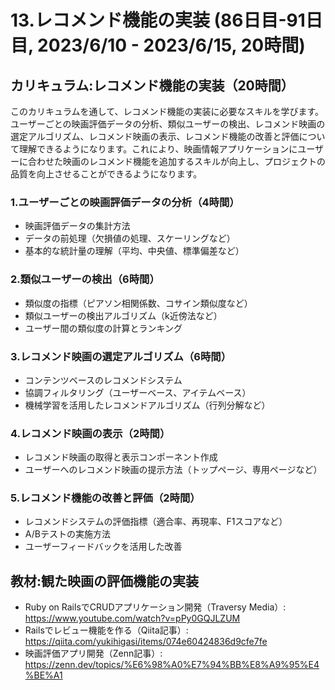 # 13.レコメンド機能の実装 (86日目-91日目, 2023/6/10 - 2023/6/15, 20時間)


## カリキュラム:レコメンド機能の実装（20時間）
このカリキュラムを通して、レコメンド機能の実装に必要なスキルを学びます。ユーザーごとの映画評価データの分析、類似ユーザーの検出、レコメンド映画の選定アルゴリズム、レコメンド映画の表示、レコメンド機能の改善と評価について理解できるようになります。これにより、映画情報アプリケーションにユーザーに合わせた映画のレコメンド機能を追加するスキルが向上し、プロジェクトの品質を向上させることができるようになります。
### 1.ユーザーごとの映画評価データの分析（4時間）
- 映画評価データの集計方法
- データの前処理（欠損値の処理、スケーリングなど）
- 基本的な統計量の理解（平均、中央値、標準偏差など）
### 2.類似ユーザーの検出（6時間）
- 類似度の指標（ピアソン相関係数、コサイン類似度など）
- 類似ユーザーの検出アルゴリズム（k近傍法など）
- ユーザー間の類似度の計算とランキング
### 3.レコメンド映画の選定アルゴリズム（6時間）
- コンテンツベースのレコメンドシステム
- 協調フィルタリング（ユーザーベース、アイテムベース）
- 機械学習を活用したレコメンドアルゴリズム（行列分解など）
### 4.レコメンド映画の表示（2時間）
- レコメンド映画の取得と表示コンポーネント作成
- ユーザーへのレコメンド映画の提示方法（トップページ、専用ページなど）
### 5.レコメンド機能の改善と評価（2時間）
- レコメンドシステムの評価指標（適合率、再現率、F1スコアなど）
- A/Bテストの実施方法
- ユーザーフィードバックを活用した改善


## 教材:観た映画の評価機能の実装
- Ruby on RailsでCRUDアプリケーション開発（Traversy Media）: https://www.youtube.com/watch?v=pPy0GQJLZUM
- Railsでレビュー機能を作る（Qiita記事）: https://qiita.com/yukihigasi/items/074e60424836d9cfe7fe
- 映画評価アプリ開発（Zenn記事）: https://zenn.dev/topics/%E6%98%A0%E7%94%BB%E8%A9%95%E4%BE%A1